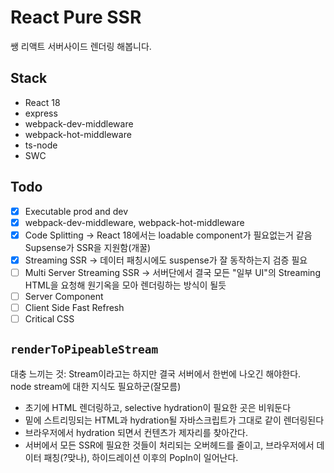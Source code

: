 # React Pure SSR

쌩 리액트 서버사이드 렌더링 해봅니다.

## Stack

- React 18
- express
- webpack-dev-middleware
- webpack-hot-middleware
- ts-node
- SWC

## Todo

- [x] Executable prod and dev
- [x] webpack-dev-middleware, webpack-hot-middleware
- [x] Code Splitting -> React 18에서는 loadable component가 필요없는거 같음 Supsense가 SSR을 지원함(개꿀)
- [x] Streaming SSR -> 데이터 패칭시에도 suspense가 잘 동작하는지 검증 필요
- [ ] Multi Server Streaming SSR -> 서버단에서 결국 모든 "일부 UI"의 Streaming HTML을 요청해 원기옥을 모아 렌더링하는 방식이 될듯
- [ ] Server Component
- [ ] Client Side Fast Refresh
- [ ] Critical CSS

## `renderToPipeableStream`

대충 느끼는 것: Stream이라고는 하지만 결국 서버에서 한번에 나오긴 해야한다.  
node stream에 대한 지식도 필요하군(잘모름)

- 초기에 HTML 렌더링하고, selective hydration이 필요한 곳은 비워둔다
- 밑에 스트리밍되는 HTML과 hydration될 자바스크립트가 그대로 같이 렌더링된다
- 브라우저에서 hydration 되면서 컨텐츠가 제자리를 찾아간다.
- 서버에서 모든 SSR에 필요한 것들이 처리되는 오버헤드를 줄이고, 브라우저에서 데이터 패칭(?맞나), 하이드레이션 이후의 PopIn이 일어난다.
